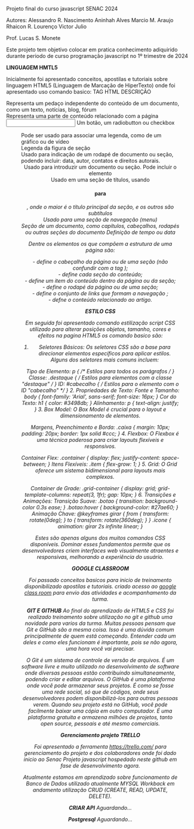 Projeto final do curso javascript SENAC 2024

Autores: 
Alessandro R. Nascimento
Aninhah Alves
Marcio M. Araujo
Rhaicon R. Lourenço
Victor Julio

Prof. Lucas S. Monete

Este projeto tem objetivo colocar em pratica conhecimento adiquirido durante periodo de curso programação javascript no 1º trimestre de 2024

**LINGUAGEM HMTL5**

Inicialmente foi apresentado conceitos, apostilas e tutoriais sobre linguagem HTML5 (Linguagem de Marcação de HiperTexto) onde foi apresentado uso comando basico:
TAG HTML	DESCRIÇÃO
<article>	Representa um pedaço independente do conteúdo de um documento, como um texto, notícias, blog, fórum
<aside>	Representa uma parte de conteúdo relacionado com a página
<input>	Um botão, um radiobutton ou checkbox
<figure>	Pode ser usado para associar uma legenda, como de um gráfico ou de vídeo
<figcaption>	Legenda da figura de seção
<footer>	Usado para indicação de um rodapé de documento ou seção, podendo incluir: data, autor, contatos e direitos autorais.
<header>	Usado para introduzir um documento ou seção. Pode incluir o elemento <nav>
<hgroup>	Usado em uma seção de títulos, usando <h1> para <h6>, onde o maior é o título principal da seção, e os outros são subtítulos
<nav>	Usado para uma seção de navegação (menu)
<section>	Seção de um documento, como capítulos, cabeçalhos, rodapés ou outras seções do documento
<time>	Definição de tempo ou data

Dentre os elementos os que compõem a estrutura de uma página são:

<header> - define o cabeçalho da página ou de uma seção (não confundir com a tag <head>);
<section> - define cada seção do conteúdo;
<article> - define um item do conteúdo dentro da página ou da seção;
<footer> - define o rodapé da página ou de uma seção;
<nav> - define o conjunto de links que formam a navegação ;
<aside> - defne o conteúdo relacionado ao artigo.

**ESTILO CSS**

Em seguida foi apresentado comando estilização script CSS utilizado para alterar posições objetos, tamanho, cores e efeitos na pagina HTML5 os comando basico são:

1. Seletores Básicos:
Os seletores CSS são a base para direcionar elementos específicos para aplicar estilos. Alguns dos seletores mais comuns incluem:

Tipo de Elemento:
p { /* Estilos para todos os parágrafos */ }
Classe:
.destaque { /* Estilos para elementos com a classe "destaque" */ }
ID:
#cabecalho { /* Estilos para o elemento com o ID "cabecalho" */ }
2. Propriedades de Texto:
Fonte e Tamanho:
body { font-family: 'Arial', sans-serif; font-size: 16px; }
Cor do Texto:
h1 { color: #3498db; }
Alinhamento:
p { text-align: justify; }
3. Box Model:
O Box Model é crucial para o layout e dimensionamento de elementos.

Margens, Preenchimento e Borda:
.caixa { margin: 10px; padding: 20px; border: 1px solid #ccc; } 
4. Flexbox:
O Flexbox é uma técnica poderosa para criar layouts flexíveis e responsivos.

Container Flex:
.container { display: flex; justify-content: space-between; } 
Itens Flexíveis:
.item { flex-grow: 1; } 
5. Grid:
O Grid oferece um sistema bidimensional para layouts mais complexos.

Container de Grade:
.grid-container { display: grid; grid-template-columns: repeat(3, 1fr); gap: 10px; } 
6. Transições e Animações:
Transição Suave:
.botao { transition: background-color 0.3s ease; } .botao:hover { background-color: #27ae60; } 
Animação Chave:
@keyframes girar { from { transform: rotate(0deg); } to { transform: rotate(360deg); } } .icone { animation: girar 2s infinite linear; } 

Estes são apenas alguns dos muitos comandos CSS disponíveis. Dominar esses fundamentos permite que os desenvolvedores criem interfaces web visualmente atraentes e responsivas, melhorando a experiência do usuário.

**GOOGLE CLASSROOM**

Foi passado conceitos basicos para inicio de treinamento disponibilizado apostilas e tutoriais.
criado acesso ao [google class room](https://classroom.google.com/) para envio das atividades e acompanhamento da turma.

**GIT E GITHUB**
Ao final do aprendizado de HTML5 e CSS foi realizado treinamento sobre utilização no git e github uma novidade para varios da turma.
Muitas pessoas pensam que Git e GitHub são a mesma coisa. Isso é uma dúvida comum principalmente de quem está começando. Entender cada um deles e como eles funcionam é importante, pois se não agora, uma hora você vai precisar.

O Git é um sistema de controle de versão de arquivos. É um software livre e muito utilizado no desenvolvimento de software onde diversas pessoas estão contribuindo simultaneamente, podendo criar e editar arquivos.
O GitHub é uma plataforma onde você pode armazenar seus projetos. É como se fosse uma rede social, só que de códigos, onde seus desenvolvedores podem disponibilizá-los para outras pessoas verem.
Quando seu projeto está no GitHub, você pode facilmente baixar uma cópia em outro computador. É uma plataforma gratuita e armazena milhões de projetos, tanto open source, pessoais e até mesmo comerciais.

**Gerenciamento projeto TRELLO**

Foi apresentado a ferramenta https://trello.com/ para gerenciamento do projeto e dos colaboradores onde foi dado inicio ao Senac Projeto javascript hospedado neste github em fase de desenvolvimento agora.

Atualmente estamos em aprendizado sobre funcionamento de Banco de Dados utilizado atualmente MYSQL Workback em andamento utilização CRUD (CREATE, READ, UPDATE, DELETE).

**CRIAR API** 
Aguardando...  

**Postgresql**
Aguardando...
